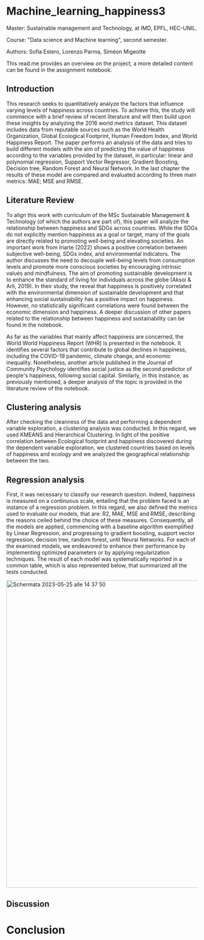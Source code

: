 # Machine_learning_happiness3
Master: Sustainable management and Technology, at IMD, EPFL, HEC-UNIL.

Course: "Data science and Machine learning", second semester.

Authors: Sofia Estero, Lorenzo Parma, Siméon Migeotte

This read.me provides an overview on the project, a more detailed content can be found in the assignment notebook. 

## Introduction
This research seeks to quantitatively analyze the factors that influence varying levels of happiness across countries. To achieve this, the study will commence with a brief review of recent literature and will then build upon these insights by analyzing the 2016 world metrics dataset. This dataset includes data from reputable sources such as the World Health Organization, Global Ecological Footprint, Human Freedom Index, and World Happiness Report. The paper performs an analysis of the data and tries to build different models with the aim of predicting the value of happiness according to the variables provided by the dataset, in particular: linear and polynomial regression, Support Vector Regressor, Gradient Boosting, Decision tree, Random Forest and Neural Network. In the last chapter the results of these model are compared and evaluated according to three main metrics: MAE; MSE and RMSE. 

## Literature Review
To align this work with curriculum of the MSc Sustainable Management & Technology (of which the authors are part of), this paper will analyze the relationship between happiness and SDGs across countries. While the SDGs do not explicitly mention happiness as a goal or target, many of the goals are directly related to promoting well-being and elevating societies. An important work from Iriarte (2022) shows a positive correlation between subjective well-being, SDGs index, and environmental indicators. The author discusses the need to decouple well-being levels from consumption levels and promote more conscious societies by encouraging intrinsic values and mindfulness.
The aim of promoting sustainable development is to enhance the standard of living for individuals across the globe (Aksoi & Arli, 2019). In their study, the reveal that happiness is positively correlated with the environmental dimension of sustainable development and that enhancing social sustainability has a positive impact on happiness. However, no statistically significant correlations were found between the economic dimension and happiness. A deeper discussion of other papers related to the relationship between happiness and sustainability can be found in the notebook. 

As far as the variables that mainly affect happiness are concerned, the World World Happiness Report (WHR) is presented in the notebook. It identifies several factors that contribute to global declines in happiness, including the COVID-19 pandemic, climate change, and economic inequality. Nonetheless, another article published in the Journal of Community Psychology identifies social justice as the second predictor of people's happiness, following social capital. 
Similarly, in this instance, as previously mentioned, a deeper analysis of the topic is provided in the literature review of the notebook. 

## Clustering analysis
After checking the cleanness of the data and performing a dependent variable exploration, a clustering analysis was conducted. In this regard, we used KMEANS and Hierarchical Clustering. In light of the positive correlation between Ecological footprint and happiness discovered during the dependent variable exploration, we clustered countries based on levels of happiness and ecology and we analyzed the geographical relationship between the two.


## Regression analysis
First, it was necessary to classify our research question. Indeed, happiness is measured on a continuous scale, entailing that the problem faced is an instance of a regression problem. In this regard, we also defined the metrics used to evaluate our models, that are: R2, MAE, MSE and RMSE, describing the reasons ceiled behind the choice of these measures. Consequently, all the models are applied, commencing with a baseline algorithm exemplified by Linear Regression, and progressing to gradient boosting, support vector regression, decision tree, random forest, until Neural Networks. For each of the examined models, we endeavored to enhance their performance by implementing optimized parameters or by applying regularization techniques. The result of each model was systematically reported in a common table, which is also represented below, that summarized all the tests conducted.

<img width="809" alt="Schermata 2023-05-25 alle 14 37 50" src="https://github.com/sofiaestero/Machine_learning_happiness3/assets/114024000/b163fcc7-9ba0-4c2d-af3d-669733eaad86">


## Discussion



# Conclusion

